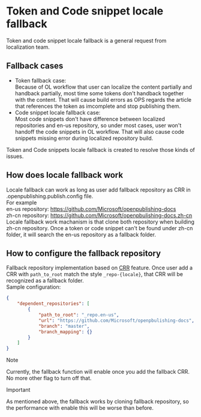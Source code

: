 # Token and Code snippet locale fallback

Token and code snippet locale fallback is a general request from localization team.

## Fallback cases
- Token fallback case:  
  Because of OL workflow that user can localize the content partially and handback partially, most time some tokens don't handback together with the content. That will cause build errors as OPS regards the article that references the token as imcomplete and stop publishing them.
- Code snippet locale fallback case:  
  Most code snippets don't have difference between localized repositories and en-us repository, so under most cases, user won't handoff the code snippets in OL workflow. That will also cause code snippets missing error during localized repository build.

Token and Code snippets locale fallback is created to resolve those kinds of issues.

## How does locale fallback work
Locale fallback can work as long as user add fallback repository as CRR in .openpublishing.publish.config file.  
For example  
en-us repository: https://github.com/Microsoft/openpublishing-docs  
zh-cn repository: https://github.com/Microsoft/openpbulishing-docs.zh-cn  
Locale fallback work machanism is that clone both repository when building zh-cn repository. Once a token or code snippet can't be found under zh-cn folder, it will search the en-us repository as a fallback folder.

## How to configure the fallback repository
Fallback repository implementation based on [CRR](cross_repository_reference.md) feature. Once user add a CRR with `path_to_root` match the style `_repo-{locale}`, that CRR will be recognized as a fallback folder.  
Sample configuration:  
```json
{
    "dependent_repositories": [
        {
            "path_to_root": "_repo.en-us",
            "url": "https://github.com/Microsoft/openpbulishing-docs",
            "branch": "master",
            "branch_mapping": {}
        }
    ]
}
```

> [!NOTE]
> Currently, the fallback function will enable once you add the fallback CRR. No more other flag to turn off that.  

> [!IMPORTANT]
> As mentioned above, the fallback works by cloning fallback repository, so the performance with enable this will be worse than before. 